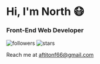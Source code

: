 # Hi, I'm North 😷
### Front-End Web Developer

![followers](https://img.shields.io/github/followers/northnSouth?style=social) ![stars](https://img.shields.io/github/stars/northnSouth?style=social)

Reach me at aftitonf66@gmail.com

<!---
northnSouth/northnSouth is a ✨ special ✨ repository because its `README.md` (this file) appears on your GitHub profile.
You can click the Preview link to take a look at your changes.
--->
